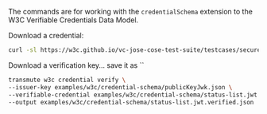 

The commands are for working with the `credentialSchema` extension to the W3C Verifiable Credentials Data Model.

Download a credential:

```bash
curl -sl https://w3c.github.io/vc-jose-cose-test-suite/testcases/secured-vc-status-list/status-list.jwt > examples/w3c/credential-schema/status-list.jwt
```

Download a verification key... save it as ``

```bash
transmute w3c credential verify \
--issuer-key examples/w3c/credential-schema/publicKeyJwk.json \
--verifiable-credential examples/w3c/credential-schema/status-list.jwt \
--output examples/w3c/credential-schema/status-list.jwt.verified.json
```
